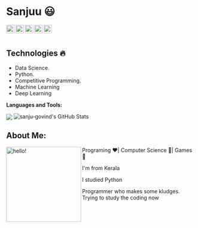  # Sanjuu :smiley:


  
  
  <img align="left" alt="Sanjuu's Linkdein" width="22px" src="https://cdn.jsdelivr.net/npm/simple-icons@v3/icons/linkedin.svg" />

  <img align="left" alt="Sanjuu's Github" width="22px" src="https://cdn.jsdelivr.net/npm/simple-icons@v3/icons/github.svg" />

  <img align="left" alt="Sanjuu's Instagram" width="22px" src="https://cdn.jsdelivr.net/npm/simple-icons@v3/icons/instagram.svg" />

  <img align="left" alt="Sanjuu's Facebook" width="22px" src="https://cdn.jsdelivr.net/npm/simple-icons@v3/icons/facebook.svg" />

  <img align="left" alt="Sanjuu's Medium" width="22px" src="https://cdn.jsdelivr.net/npm/simple-icons@v3/icons/medium.svg" />


<br/>
<br/>


## Technologies :fire:
- Data Science.
- Python.
- Competitive Programming.
- Machine Learning
- Deep Learning

**Languages and Tools:**  

<img align="center" src="https://github-readme-stats.vercel.app/api/top-langs/?username=sanju-govind&theme=radical&hide=glsl,python" />
<img src="https://github-readme-stats.vercel.app/api?username=sanju-govind&&show_icons=true&theme=radical&line_height=27&v=5" alt="sanju-govind's GitHub Stats" />


## About Me:

<p>
  <img width="200" alt="hello!" align="left" src="https://giffiles.alphacoders.com/956/9562.gif">
</p>
Programing ❤️| Computer Science 💙| Games 💚

I'm from Kerala

I studied Python 


Programmer who makes some kludges.
Trying to study the coding now
